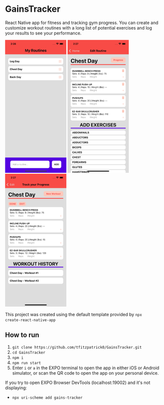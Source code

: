 # GainsTracker

React Native app for fitness and tracking gym progress. You can create and customize workout routines with a long list of potential exercises and log your results to see your performance.

<p float="left">
  <img src="./screenshots/homeScreen.png" width="200" />
  <img src="./screenshots/templateScreen.png" width="200" /> 
  <img src="./screenshots/progressScreen.png" width="200" />
</p>

This project was created using the default template provided by `npx create-react-native-app`

## How to run

1. `git clone https://github.com/tfitzpatrick0/GainsTracker.git`
2. `cd GainsTracker`
3. `npm i`
4. `npm run start`
5. Enter `i` or `a` in the EXPO terminal to open the app in either iOS or Android simulator, or scan the QR code to open the app on your personal device.

If you try to open EXPO Browser DevTools (localhost:19002) and it's not displaying:

- `npx uri-scheme add gains-tracker`
